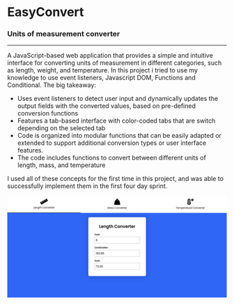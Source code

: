 # EasyConvert

### Units of measurement converter

------------------------------------------------------------------------------------------------------------------------------------------------

A JavaScript-based web application that provides a simple and intuitive interface for converting units of measurement in different categories, such as length, weight, and temperature. In this project i tried to use my knowledge to use event listeners, Javascript DOM, Functions and Conditional. The big takeaway: 

* Uses event listeners to detect user input and dynamically updates the output fields with the converted values, based on pre-defined conversion functions
* Features a tab-based interface with color-coded tabs that are switch depending on the selected tab
* Code is organized into modular functions that can be easily adapted or extended to support additional conversion types or user interface features.
* The code includes functions to convert between different units of length, mass, and temperature

I used all of these concepts for the first time in this project, and was able to successfully implement them in the first four day sprint.

<img src="public/length.png" width="1000">
